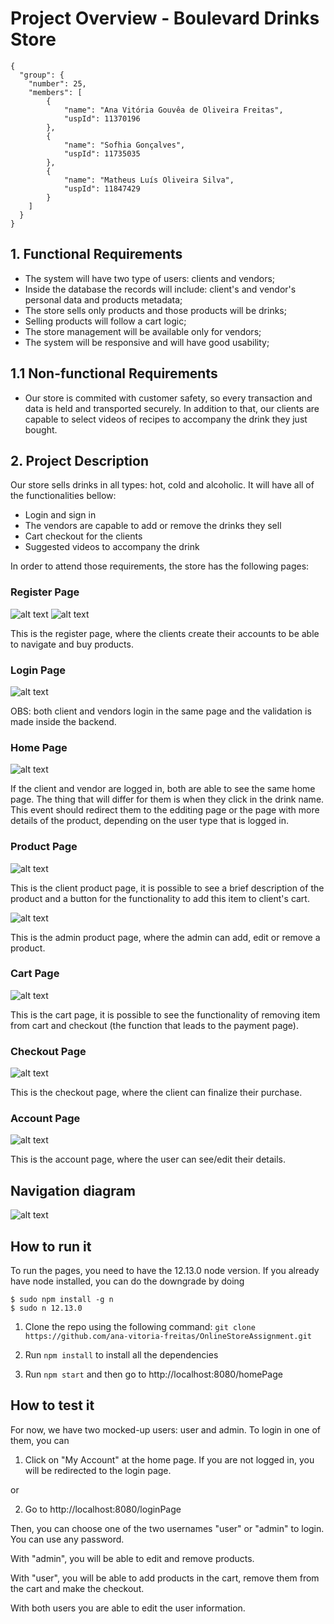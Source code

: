 # Project Overview - Boulevard Drinks Store
```
{
  "group": {
    "number": 25,
    "members": [
        {
            "name": "Ana Vitória Gouvêa de Oliveira Freitas",
            "uspId": 11370196
        },
        {
            "name": "Sofhia Gonçalves",
            "uspId": 11735035 
        },
        {
            "name": "Matheus Luís Oliveira Silva",
            "uspId": 11847429
        }
    ]
  }
}
```

## 1. Functional Requirements
-  The system will have two type of users: clients and vendors;
-  Inside the database the records will include: client's and vendor's personal data and products metadata;
-  The store sells only products and those products will be drinks;
-  Selling products will follow a cart logic;
-  The store management will be available only for vendors;
-  The system will be responsive and will have good usability;

## 1.1 Non-functional Requirements
- Our store is commited with customer safety, so every transaction and data is held and transported securely. In addition to that, our clients are capable to select videos of recipes to accompany the drink they just bought.

## 2. Project Description
Our store sells drinks in all types: hot, cold and alcoholic. It will have all of the functionalities bellow:

- Login and sign in
- The vendors are capable to add or remove the drinks they sell
- Cart checkout for the clients
- Suggested videos to accompany the drink

In order to attend those requirements, the store has the following pages:

### Register Page

![alt text](Images/register_page_1.png)
![alt text](Images/register_page_2.png)

This is the register page, where the clients create their accounts to be able to navigate and buy products.


### Login Page

![alt text](Images/login_page.png)

OBS: both client and vendors login in the same page and the validation is made inside the backend.

### Home Page

![alt text](Images/home_page.png)

If the client and vendor are logged in, both are able to see the same home page. The thing that will differ for them is when they click in the drink name. This event should redirect them to the edditing page or the page with more details of the product, depending on the user type that is logged in.

### Product Page

![alt text](Images/client_product.png)

This is the client product page, it is possible to see a brief description of the product and a button for the functionality to add this item to client's cart.

![alt text](Images/admin_product.png)

This is the admin product page, where the admin can add, edit or remove a product.

### Cart Page

![alt text](Images/cart_page.png)

This is the cart page, it is possible to see the functionality of removing item from cart and checkout (the function that leads to the payment page).

### Checkout Page

![alt text](Images/checkout_page.png)

This is the checkout page, where the client can finalize their purchase.

### Account Page

![alt text](Images/account_page.png)

This is the account page, where the user can see/edit their details.

## Navigation diagram

![alt text](Images/diagram.png)

## How to run it

To run the pages, you need to have the 12.13.0 node version. If you already have node installed, you can do the downgrade by doing

```
$ sudo npm install -g n
$ sudo n 12.13.0
```

1. Clone the repo using the following command: `git clone https://github.com/ana-vitoria-freitas/OnlineStoreAssignment.git`

2. Run `npm install` to install all the dependencies
   
3. Run `npm start` and then go to http://localhost:8080/homePage

## How to test it

For now, we have two mocked-up users: user and admin. To login in one of them, you can

1. Click on "My Account" at the home page. If you are not logged in, you will be redirected to the login page.

or

2. Go to http://localhost:8080/loginPage

Then, you can choose one of the two usernames "user" or "admin" to login. You can use any password.

With "admin", you will be able to edit and remove products.

With "user", you will be able to add products in the cart, remove them from the cart and make the checkout.

With both users you are able to edit the user information.


